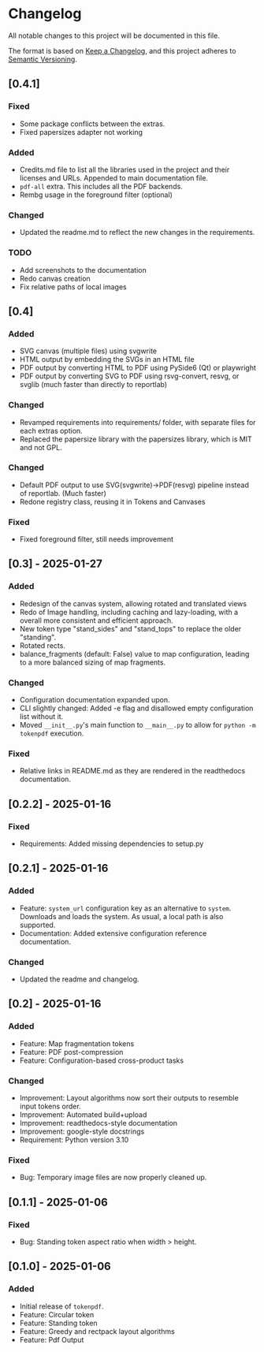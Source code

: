 # Changelog

All notable changes to this project will be documented in this file.

The format is based on [Keep a Changelog](https://keepachangelog.com/en/1.0.0/),
and this project adheres to [Semantic Versioning](https://semver.org/).




## [0.4.1]
### Fixed
- Some package conflicts between the extras.
- Fixed papersizes adapter not working
### Added
- Credits.md file to list all the libraries used in the project and their licenses and URLs. Appended to main documentation file.
- `pdf-all` extra. This includes all the PDF backends.
- Rembg usage in the foreground filter (optional)

### Changed
- Updated the readme.md to reflect the new changes in the requirements.

### TODO
- Add screenshots to the documentation
- Redo canvas creation
- Fix relative paths of local images

## [0.4]
### Added
- SVG canvas (multiple files) using svgwrite
- HTML output by embedding the SVGs in an HTML file
- PDF output by converting HTML to PDF using PySide6 (Qt) or playwright
- PDF output by converting SVG to PDF using rsvg-convert, resvg, or svglib (much faster than directly to reportlab)

### Changed
- Revamped requirements into requirements/ folder, with separate files for each extras option.
- Replaced the papersize library with the papersizes library, which is MIT and not GPL.


### Changed
- Default PDF output to use SVG(svgwrite)->PDF(resvg) pipeline instead of reportlab. (Much faster)
- Redone registry class, reusing it in Tokens and Canvases

### Fixed
- Fixed foreground filter, still needs improvement

## [0.3] - 2025-01-27
### Added
- Redesign of the canvas system, allowing rotated and translated views
- Redo of Image handling, including caching and lazy-loading, with a overall more consistent and efficient approach.
- New token type "stand_sides" and "stand_tops" to replace the older "standing".
- Rotated rects.
- balance_fragments (default: False) value to map configuration, leading to a more balanced sizing of map fragments.


### Changed
- Configuration documentation expanded upon.
- CLI slightly changed: Added -e flag and disallowed empty configuration list without it.
- Moved `__init__.py`'s main function to `__main__.py` to allow for `python -m tokenpdf` execution.

### Fixed
- Relative links in README.md as they are rendered in the readthedocs documentation.

## [0.2.2] - 2025-01-16
### Fixed
- Requirements: Added missing dependencies to setup.py

## [0.2.1] - 2025-01-16
### Added
- Feature: `system_url` configuration key as an alternative to `system`. Downloads and loads the system. As usual, a local path is also supported.
- Documentation: Added extensive configuration reference documentation.

### Changed
- Updated the readme and changelog.


## [0.2] - 2025-01-16
### Added
- Feature: Map fragmentation tokens
- Feature: PDF post-compression
- Feature: Configuration-based cross-product tasks


### Changed
- Improvement: Layout algorithms now sort their outputs to resemble input tokens order.
- Improvement: Automated build+upload
- Improvement: readthedocs-style documentation
- Improvement: google-style docstrings
- Requirement: Python version 3.10

### Fixed
- Bug: Temporary image files are now properly cleaned up.

## [0.1.1] - 2025-01-06
### Fixed
- Bug: Standing token aspect ratio when width > height.


## [0.1.0] - 2025-01-06
### Added
- Initial release of `tokenpdf`.
- Feature: Circular token
- Feature: Standing token
- Feature: Greedy and rectpack layout algorithms
- Feature: Pdf Output